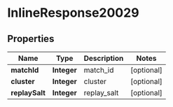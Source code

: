 
# InlineResponse20029

## Properties
Name | Type | Description | Notes
------------ | ------------- | ------------- | -------------
**matchId** | **Integer** | match_id |  [optional]
**cluster** | **Integer** | cluster |  [optional]
**replaySalt** | **Integer** | replay_salt |  [optional]



